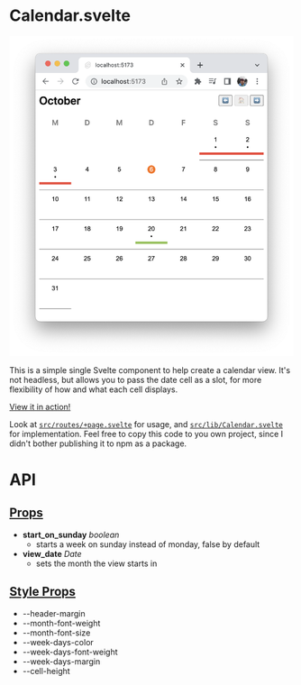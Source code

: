 # Calendar.svelte

[![Calendar view](./img.png)](https://calendar-svelte.vercel.app/)

This is a simple single Svelte component to help create a calendar view. It's not headless, but allows you to pass the date cell as a slot, for more flexibility of how and what each cell displays.

[View it in action!](https://calendar-svelte.vercel.app/)

Look at [`src/routes/+page.svelte`](src/routes/+page.svelte) for usage, and [`src/lib/Calendar.svelte`](src/lib/Calendar.svelte) for implementation. Feel free to copy this code to you own project, since I didn't bother publishing it to npm as a package.

# API

## [Props](https://svelte.dev/docs#template-syntax-attributes-and-props)

- **start_on_sunday** _boolean_
  - starts a week on sunday instead of monday, false by default
- **view_date** _Date_
  - sets the month the view starts in

## [Style Props](https://svelte.dev/docs#template-syntax-component-directives---style-props)

- --header-margin
- --month-font-weight
- --month-font-size
- --week-days-color
- --week-days-font-weight
- --week-days-margin
- --cell-height

